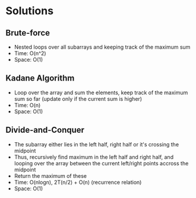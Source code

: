 # Solutions

## Brute-force
- Nested loops over all subarrays and keeping track of the maximum sum
- Time: O(n^2)
- Space: O(1)

## Kadane Algorithm
- Loop over the array and sum the elements, keep track of the maximum sum so far (update only if the current sum is higher)
- Time: O(n)
- Space: O(1)

## Divide-and-Conquer
- The subarray either lies in the left half, right half or it's crossing the midpoint
- Thus, recursively find maximum in the left half and right half, and looping over the array between the current left/right points accross the midpoint
- Return the maximum of these
- Time: O(nlogn), 2T(n/2) + O(n) (recurrence relation)
- Space: O(1)
